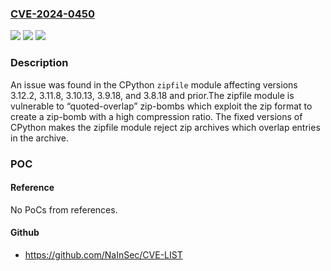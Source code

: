 ### [CVE-2024-0450](https://cve.mitre.org/cgi-bin/cvename.cgi?name=CVE-2024-0450)
![](https://img.shields.io/static/v1?label=Product&message=CPython&color=blue)
![](https://img.shields.io/static/v1?label=Version&message=3.12.0%3C%3D%203.12.2%20&color=brighgreen)
![](https://img.shields.io/static/v1?label=Vulnerability&message=CWE-405&color=brighgreen)

### Description

An issue was found in the CPython `zipfile` module affecting versions 3.12.2, 3.11.8, 3.10.13, 3.9.18, and 3.8.18 and prior.The zipfile module is vulnerable to “quoted-overlap” zip-bombs which exploit the zip format to create a zip-bomb with a high compression ratio. The fixed versions of CPython makes the zipfile module reject zip archives which overlap entries in the archive.

### POC

#### Reference
No PoCs from references.

#### Github
- https://github.com/NaInSec/CVE-LIST

